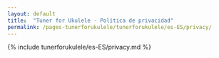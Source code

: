 ```yaml
---
layout: default
title:  "Tuner for Ukulele - Política de privacidad"
permalink: /pages-tunerforukulele/tunerforukulele/es-ES/privacy/
---
```


{% include tunerforukulele/es-ES/privacy.md %}
